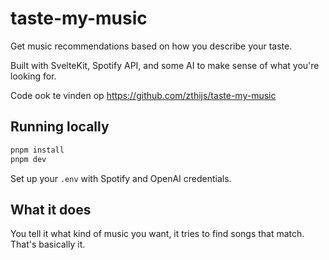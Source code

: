 # taste-my-music

Get music recommendations based on how you describe your taste.

Built with SvelteKit, Spotify API, and some AI to make sense of what you're looking for.

Code ook te vinden op <https://github.com/zthijs/taste-my-music>

## Running locally

```bash
pnpm install
pnpm dev
```

Set up your `.env` with Spotify and OpenAI credentials.

## What it does

You tell it what kind of music you want, it tries to find songs that match. That's basically it.
